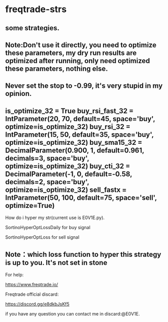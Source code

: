 # freqtrade-strs
## some strategies.

## Note:Don't use it directly, you need to optimize these parameters, my dry run results are optimized after running, only need optimized these parameters, nothing else.
## Never set the stop to -0.99, it's very stupid in my opinion.

is_optimize_32 = True
buy_rsi_fast_32 = IntParameter(20, 70, default=45, space='buy', optimize=is_optimize_32)
buy_rsi_32 = IntParameter(15, 50, default=35, space='buy', optimize=is_optimize_32)
buy_sma15_32 = DecimalParameter(0.900, 1, default=0.961, decimals=3, space='buy', optimize=is_optimize_32)
buy_cti_32 = DecimalParameter(-1, 0, default=-0.58, decimals=2, space='buy', optimize=is_optimize_32)
sell_fastx = IntParameter(50, 100, default=75, space='sell', optimize=True)
----------------------------------------------------------------------------------------------------------------------------------------------------------------------------
How do i hyper my str(current use is E0V1E.py).

SortinoHyperOptLossDaily for buy signal

SortinoHyperOptLoss for sell signal

## Note：which loss function to hyper this strategy is up to you. It's not set in stone

For help:

https://www.freqtrade.io/

Freqtrade official discard:

https://discord.gg/e8dkbJsKf5

if you have any question you can contact me in discard:@E0V1E.

